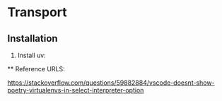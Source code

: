 # Transport

## Installation

1. Install uv:

** Reference URLS:

https://stackoverflow.com/questions/59882884/vscode-doesnt-show-poetry-virtualenvs-in-select-interpreter-option

